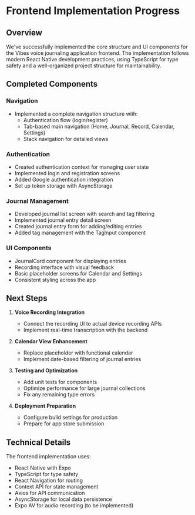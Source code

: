 # Frontend Implementation Progress

## Overview
We've successfully implemented the core structure and UI components for the Vibes voice journaling application frontend. The implementation follows modern React Native development practices, using TypeScript for type safety and a well-organized project structure for maintainability.

## Completed Components

### Navigation
- Implemented a complete navigation structure with:
  - Authentication flow (login/register)
  - Tab-based main navigation (Home, Journal, Record, Calendar, Settings)
  - Stack navigation for detailed views

### Authentication
- Created authentication context for managing user state
- Implemented login and registration screens
- Added Google authentication integration
- Set up token storage with AsyncStorage

### Journal Management
- Developed journal list screen with search and tag filtering
- Implemented journal entry detail screen
- Created journal entry form for adding/editing entries
- Added tag management with the TagInput component

### UI Components
- JournalCard component for displaying entries
- Recording interface with visual feedback
- Basic placeholder screens for Calendar and Settings
- Consistent styling across the app

## Next Steps

1. **Voice Recording Integration**
   - Connect the recording UI to actual device recording APIs
   - Implement real-time transcription with the backend

2. **Calendar View Enhancement**
   - Replace placeholder with functional calendar
   - Implement date-based filtering of journal entries

3. **Testing and Optimization**
   - Add unit tests for components
   - Optimize performance for large journal collections
   - Fix any remaining type errors

4. **Deployment Preparation**
   - Configure build settings for production
   - Prepare for app store submission

## Technical Details

The frontend implementation uses:
- React Native with Expo
- TypeScript for type safety
- React Navigation for routing
- Context API for state management
- Axios for API communication
- AsyncStorage for local data persistence
- Expo AV for audio recording (to be implemented) 